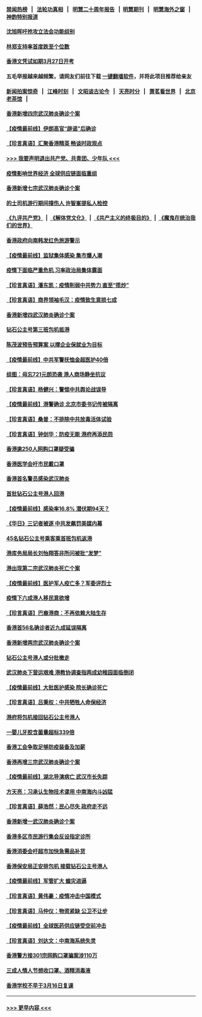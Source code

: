 #### [禁闻热榜](热点新闻.md?=0)  &nbsp;&nbsp;|&nbsp;&nbsp; [法轮功真相](https://github.com/gfw-breaker/truth/blob/master/README.md?=0) &nbsp;&nbsp;|&nbsp;&nbsp; [明慧二十周年报告](https://github.com/gfw-breaker/mh-reports/blob/master/README.md?=0) &nbsp;&nbsp;|&nbsp;&nbsp;[明慧期刊](https://github.com/gfw-breaker/mh-qikan) &nbsp;&nbsp;|&nbsp;&nbsp; [明慧海外之窗](https://github.com/gfw-breaker/mh-news/blob/master/README.md?=0) &nbsp;&nbsp;|&nbsp;&nbsp; [神韵特别报道](https://github.com/gfw-breaker/mh-news/blob/master/shenyun.md?=0)
#### [沈旭晖吁抢攻立法会功能组别](../pages/nsc415/n11896084.md?t=02262102) 
#### [林郑支持率首度跌至个位数](../pages/nsc415/n11896058.md?t=02262102) 
#### [香港文凭试如期3月27日开考](../pages/nsc415/n11896055.md?t=02262102) 
#### 五毛举报越来越频繁，请网友们前往下载 [一键翻墙软件](https://github.com/gfw-breaker/ssr-accounts)，并将此项目推荐给亲友
#### [新闻拍案惊奇](https://github.com/gfw-breaker/banned-news/blob/master/pages/link4.md) &nbsp;&nbsp;|&nbsp;&nbsp; [江峰时刻](https://github.com/gfw-breaker/banned-news/blob/master/pages/link4.md) &nbsp;&nbsp;|&nbsp;&nbsp; [文昭谈古论今](https://github.com/gfw-breaker/banned-news/blob/master/pages/link4.md) &nbsp;&nbsp;|&nbsp;&nbsp; [天亮时分](https://github.com/gfw-breaker/banned-news/blob/master/pages/link4.md) &nbsp;&nbsp;|&nbsp;&nbsp; [萧茗看世界](https://github.com/gfw-breaker/banned-news/blob/master/pages/link4.md) &nbsp;&nbsp;|&nbsp;&nbsp; [北京老茶馆](https://github.com/gfw-breaker/banned-news/blob/master/pages/link4.md) &nbsp;&nbsp;|&nbsp;&nbsp; 
#### [香港新增四宗武汉肺炎确诊个案](../pages/nsc415/n11896040.md?t=02262102) 
#### [【疫情最前线】伊朗高官“辟谣”后确诊](../pages/nsc415/n11895902.md?t=02262102) 
#### [【珍言真语】汇聚香港精英 畅谈时政观点](../pages/nsc415/n11895733.md?t=02262102) 
#### [>>> 我要声明退出共产党、共青团、少年队 <<<](https://github.com/begood0513/goodnews/blob/master/quit/letter.md) 
#### [疫情影响世界经济 全球供应链面临重组](../pages/nsc415/n11895634.md?t=02262102) 
#### [香港新增七宗武汉肺炎确诊个案](../pages/nsc415/n11893498.md?t=02262102) 
#### [的士司机游行期间撞伤人 许智峯提私人检控](../pages/nsc415/n11893483.md?t=02262102) 
#### [《九评共产党》](https://github.com/begood0513/9ping.md/blob/master/README.md) &nbsp;|&nbsp; [《解体党文化》](../../../../jtdwh.md/blob/master/README.md)  &nbsp;|&nbsp; [《共产主义的终极目的》](../../../../gczydzjmd.md/blob/master/README.md) &nbsp;|&nbsp; [《魔鬼在统治我们的世界》](../../../../mgztzwmdsj.md/blob/master/README.md) 
#### [香港政府向南韩发红色旅游警示](../pages/nsc415/n11893398.md?t=02262102) 
#### [【疫情最前线】监狱集体感染 集市爆人潮](../pages/nsc415/n11893181.md?t=02262102) 
#### [疫情下面临严重危机  习率政治局集体露面](../pages/nsc415/n11893305.md?t=02262102) 
#### [【珍言真语】潘东凯：疫情削弱中共势力 直至“揽炒”](../pages/nsc415/n11892866.md?t=02262102) 
#### [【珍言真语】商界领袖毛汉：疫情致生意损七成](../pages/nsc415/n11890348.md?t=02262102) 
#### [香港新增四武汉肺炎确诊个案](../pages/nsc415/n11890610.md?t=02262102) 
#### [钻石公主号第三班包机抵港](../pages/nsc415/n11890645.md?t=02262102) 
#### [陈茂波预告预算案 以撑企业保就业为目标](../pages/nsc415/n11890574.md?t=02262102) 
#### [【疫情最前线】中共军警抚恤金超医护40倍](../pages/nsc415/n11890458.md?t=02262102) 
#### [组图：毋忘721元朗恐袭 港人商场静坐抗议](../pages/nsc415/n11876882.md?t=02262102) 
#### [【珍言真语】杨健兴：警惕中共舆论战误导](../pages/nsc415/n11888131.md?t=02262102) 
#### [【疫情最前线】港警确诊 北京市委书记传被隔离](../pages/nsc415/n11886872.md?t=02262102) 
#### [【珍言真语】桑普：不排除中共放毒活体试验](../pages/nsc415/n11886832.md?t=02262102) 
#### [【珍言真语】钟剑华：防疫无能 港府再添民怨](../pages/nsc415/n11884504.md?t=02262102) 
#### [香港逾250人网购口罩疑受骗](../pages/nsc415/n11884388.md?t=02262102) 
#### [香港医学会吁市民戴口罩](../pages/nsc415/n11884367.md?t=02262102) 
#### [香港首名警员感染武汉肺炎](../pages/nsc415/n11884357.md?t=02262102) 
#### [首批钻石公主号港人回港](../pages/nsc415/n11884333.md?t=02262102) 
#### [【疫情最前线】感染率16.8% 潜伏期94天？](../pages/nsc415/n11884256.md?t=02262102) 
#### [《华日》三记者被逐 中共发飙罚美媒内幕](../pages/nsc415/n11884184.md?t=02262102) 
#### [45名钻石公主号乘客乘首班包机返港](../pages/nsc415/n11881770.md?t=02262102) 
#### [港库务局局长刘怡翔答非所问被批“发梦”](../pages/nsc415/n11881752.md?t=02262102) 
#### [港出现第二宗武汉肺炎死亡个案](../pages/nsc415/n11881736.md?t=02262102) 
#### [【疫情最前线】医护军人疫亡多？军委评烈士](../pages/nsc415/n11881655.md?t=02262102) 
#### [疫情下六成港人移民意欲增](../pages/nsc415/n11881699.md?t=02262102) 
#### [【珍言真语】巴裔港商：不再依赖大陆生存](../pages/nsc415/n11881126.md?t=02262102) 
#### [香港首56名确诊者近九成延误隔离](../pages/nsc415/n11879079.md?t=02262102) 
#### [香港新增两宗武汉肺炎确诊个案](../pages/nsc415/n11879064.md?t=02262102) 
#### [钻石公主号港人或分批撤走](../pages/nsc415/n11879029.md?t=02262102) 
#### [武汉肺炎下营运艰难 港教协调查指两成幼稚园面临倒闭](../pages/nsc415/n11878989.md?t=02262102) 
#### [【疫情最前线】大批医护感染 院长确诊死亡](../pages/nsc415/n11878595.md?t=02262102) 
#### [【珍言真语】吕秉权：中共牺牲人命保经济](../pages/nsc415/n11878390.md?t=02262102) 
#### [港府将包机接回钻石公主号港人](../pages/nsc415/n11876352.md?t=02262102) 
#### [一婴儿牙胶含菌量超标339倍](../pages/nsc415/n11876336.md?t=02262102) 
#### [香港工会争取足够防疫装备及加薪](../pages/nsc415/n11876313.md?t=02262102) 
#### [香港再增三宗武汉肺炎确诊个案](../pages/nsc415/n11876297.md?t=02262102) 
#### [【疫情最前线】湖北导演病亡 武汉市长失踪](../pages/nsc415/n11876272.md?t=02262102) 
#### [方天亮：习承认生物技术谬用 中南海内斗凶猛](../pages/nsc415/n11873679.md?t=02262102) 
#### [【珍言真语】薛浩然：民心尽失 政府走不远](../pages/nsc415/n11875838.md?t=02262102) 
#### [香港新增一武汉肺炎确诊个案](../pages/nsc415/n11874044.md?t=02262102) 
#### [香港多区市民游行集会反设指定诊所](../pages/nsc415/n11874017.md?t=02262102) 
#### [香港消委会吁超市加快急需品补货](../pages/nsc415/n11874003.md?t=02262102) 
#### [香港保安局正安排包机 接载钻石公主号港人](../pages/nsc415/n11873932.md?t=02262102) 
#### [【疫情最前线】军管扩大 蝗灾进逼](../pages/nsc415/n11873780.md?t=02262102) 
#### [【珍言真语】黄伟豪：疫情冲击中国模式](../pages/nsc415/n11873482.md?t=02262102) 
#### [【珍言真语】马仲仪：物资紧缺 公卫不让步](../pages/nsc415/n11872315.md?t=02262102) 
#### [【疫情最前线】全球医药供应链受空前冲击](../pages/nsc415/n11869614.md?t=02262102) 
#### [【珍言真语】刘达文：中南海系统失灵](../pages/nsc415/n11869465.md?t=02262102) 
#### [香港警方接301宗网购口罩骗案涉110万](../pages/nsc415/n11867572.md?t=02262102) 
#### [三成人情人节想收口罩、酒精消毒液](../pages/nsc415/n11867523.md?t=02262102) 
#### [香港学校不早于3月16日复课](../pages/nsc415/n11867498.md?t=02262102) 

----
#### [ >>> 更早内容 <<< ](../indexes/nsc415-earlier.md)
